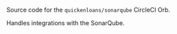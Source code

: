 Source code for the `quickenloans/sonarqube` CircleCI Orb.

Handles integrations with the SonarQube.
